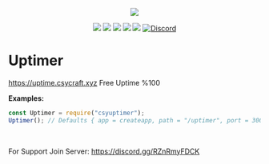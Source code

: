 <p align="center"><a href="https://nodei.co/npm/csyuptimer"><img src="https://nodei.co/npm/csyuptimer.png"></a></p>

<p align="center"><img src="https://img.shields.io/npm/v/csyuptimer?style=for-the-badge"> <img src="https://img.shields.io/github/repo-size/CsYBot/csyuptimer?style=for-the-badge"> <img src="https://img.shields.io/npm/l/csyuptimer?style=for-the-badge"> <img src="https://img.shields.io/npm/dt/csyuptimer?style=for-the-badge"> <img src="https://img.shields.io/github/contributors/CsYBot/csyuptimer?style=for-the-badge"> <a href="https://discord.gg/RZnRmyFDCK" target="_blank"> <img alt="Discord" src="https://img.shields.io/badge/CsYBot%20Support-Click%20here-7289d9?style=for-the-badge&logo=discord"> </a></p>

# Uptimer
https://uptime.csycraft.xyz Free Uptime %100

**Examples:**
```js
const Uptimer = require("csyuptimer");
Uptimer(); // Defaults { app = createapp, path = "/uptimer", port = 3000 }
```

<br>

For Support Join Server: https://discord.gg/RZnRmyFDCK
